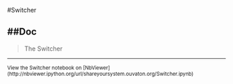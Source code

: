 
<!--
FrozenIsBool False
-->

#Switcher

##Doc
----


> 
> The Switcher
> 
> 

----

<small>
View the Switcher notebook on [NbViewer](http://nbviewer.ipython.org/url/shareyoursystem.ouvaton.org/Switcher.ipynb)
</small>

